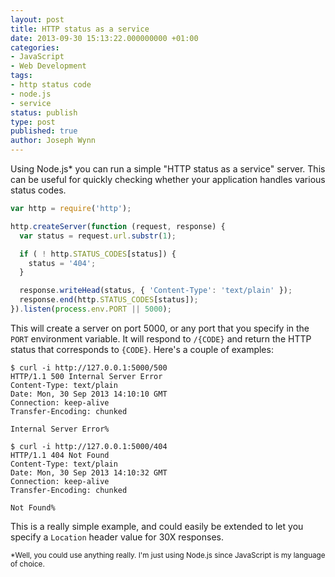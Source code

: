 ```yaml
---
layout: post
title: HTTP status as a service
date: 2013-09-30 15:13:22.000000000 +01:00
categories:
- JavaScript
- Web Development
tags:
- http status code
- node.js
- service
status: publish
type: post
published: true
author: Joseph Wynn
---
```


Using Node.js* you can run a simple "HTTP status as a service" server. This can be useful for quickly checking whether your application handles various status codes.

```js
var http = require('http');

http.createServer(function (request, response) {
  var status = request.url.substr(1);

  if ( ! http.STATUS_CODES[status]) {
    status = '404';
  }

  response.writeHead(status, { 'Content-Type': 'text/plain' });
  response.end(http.STATUS_CODES[status]);
}).listen(process.env.PORT || 5000);
```

This will create a server on port 5000, or any port that you specify in the `PORT` environment variable. It will respond to `/{CODE}` and return the HTTP status that corresponds to `{CODE}`. Here's a couple of examples:

```
$ curl -i http://127.0.0.1:5000/500
HTTP/1.1 500 Internal Server Error
Content-Type: text/plain
Date: Mon, 30 Sep 2013 14:10:10 GMT
Connection: keep-alive
Transfer-Encoding: chunked

Internal Server Error%
```
```
$ curl -i http://127.0.0.1:5000/404
HTTP/1.1 404 Not Found
Content-Type: text/plain
Date: Mon, 30 Sep 2013 14:10:32 GMT
Connection: keep-alive
Transfer-Encoding: chunked

Not Found%
```

This is a really simple example, and could easily be extended to let you specify a `Location` header value for 30X responses.

<small>*Well, you could use anything really. I'm just using Node.js since JavaScript is my language of choice.</small>
